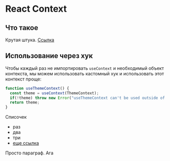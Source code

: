 # React Context

## Что такое
Крутая штука. [Ссылка](https://github.com/WelcomeDev/md-templates)

## Использование через хук

Чтобы каждый раз не импортировать `useContext` и  необходимый объект контекста, мы можем использовать кастомный хук и использовать этот контекст проще:
```typescript jsx
function useThemeContext() {
  const theme = useContext(ThemeContext);
  if(!theme) throw new Error("useThemeContext can't be used outside of ThemeContext provider");
  return theme;
}
```

Списочек
- раз
- два
- три
- [еще ссылка](https://habr.com/ru/post/465507/)

Просто параграф. Ага
